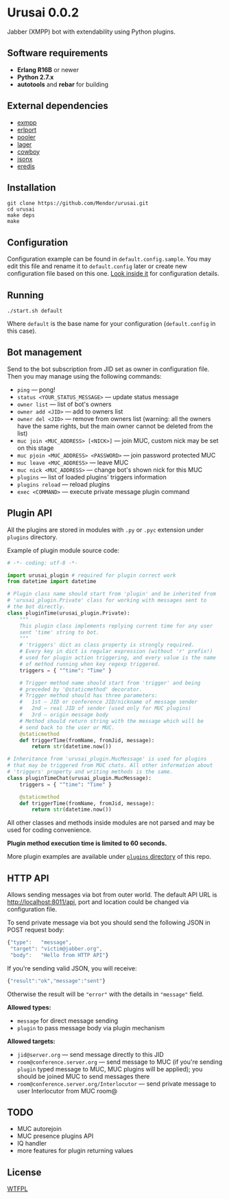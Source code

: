 Urusai 0.0.2
============

Jabber (XMPP) bot with extendability using Python plugins.


Software requirements
---------------------

  * **Erlang R16B** or newer
  * **Python 2.7.x**
  * **autotools** and **rebar** for building


External dependencies
---------------------

  * [exmpp](https://github.com/processone/exmpp)
  * [erlport](https://github.com/hdima/erlport)
  * [pooler](https://github.com/seth/pooler)
  * [lager](https://github.com/basho/lager)
  * [cowboy](https://github.com/extend/cowboy)
  * [jsonx](https://github.com/iskra/jsonx)
  * [eredis](https://github.com/wooga/eredis)


Installation
------------

```
git clone https://github.com/Mendor/urusai.git
cd urusai
make deps
make
```


Configuration
-------------

Configuration example can be found in ``default.config.sample``. You may edit this file and rename it to ``default.config`` later or create new configuration file based on this one. [Look inside it](https://github.com/Mendor/urusai/blob/master/default.config.sample) for configuration details.


Running
-------

    ./start.sh default

Where ``default`` is the base name for your configuration (``default.config`` in this case).


Bot management
--------------

Send to the bot subscription from JID set as owner in configuration file. Then you may manage using the following commands:

  * ``ping`` — pong!
  * ``status <YOUR_STATUS_MESSAGE>`` — update status message
  * ``owner list`` — list of bot's owners
  * ``owner add <JID>`` — add <JID> to owners list
  * ``owner del <JID>`` — remove <JID> from owners list (warning: all the owners have the same rights, but the main owner cannot be deleted from the list)
  * ``muc join <MUC_ADDRESS> [<NICK>]`` — join MUC, custom nick may be set on this stage
  * ``muc pjoin <MUC_ADDRESS> <PASSWORD>`` — join password protected MUC
  * ``muc leave <MUC_ADDRESS>`` — leave MUC
  * ``muc nick <MUC_ADDRESS>`` — change bot's shown nick for this MUC
  * ``plugins`` — list of loaded plugins' triggers information
  * ``plugins reload`` — reload plugins
  * ``exec <COMMAND>`` — execute private message plugin command


Plugin API
----------

All the plugins are stored in modules with ``.py`` or ``.pyc`` extension under ``plugins`` directory.

Example of plugin module source code:

```python
# -*- coding: utf-8 -*-

import urusai_plugin # required for plugin correct work
from datetime import datetime

# Plugin class name should start from 'plugin' and be inherited from
# 'urusai_plugin.Private' class for working with messages sent to
# the bot directly.
class pluginTime(urusai_plugin.Private):
    """
    This plugin class implements replying current time for any user
    sent 'time' string to bot.
    """
    # 'triggers' dict as class property is strongly required.
    # Every key in dict is regular expression (without 'r' prefix!)
    # used for plugin action triggering, and every value is the name
    # of method running when key regexp triggered.
    triggers = { "^time": "Time" }

    # Trigger method name should start from 'trigger' and being
    # preceded by '@staticmethod' decorator.
    # Trigger method should has three parameters:
    #   1st — JID or conference JID/nickname of message sender
    #   2nd — real JID of sender (used only for MUC plugins)
    #   3rd — origin message body
    # Method should return string with the message which will be
    # send back to the user or MUC.
    @staticmethod
    def triggerTime(fromName, fromJid, message):
        return str(datetime.now())

# Inheritance from 'urusai_plugin.MucMessage' is used for plugins
# that may be triggered from MUC chats. All other information about
# 'triggers' property and writing methods is the same.
class pluginTimeChat(urusai_plugin.MucMessage):
    triggers = { "^time": "Time" }

    @staticmethod
    def triggerTime(fromName, fromJid, message):
        return str(datetime.now())

```

All other classes and methods inside modules are not parsed and may be used for coding convenience.

**Plugin method execution time is limited to 60 seconds.**

More plugin examples are available under [``plugins`` directory](https://github.com/Mendor/urusai/tree/master/plugins) of this repo.


HTTP API
--------

Allows sending messages via bot from outer world. The default API URL is [http://localhost:8011/api](http://localhost:8011/api), port and location could be changed via configuration file.

To send private message via bot you should send the following JSON in POST request body:

```javascript
{"type":   "message",
 "target": "victim@jabber.org",
 "body":   "Hello from HTTP API"}
```

If you're sending valid JSON, you will receive:

```javascript
{"result":"ok","message":"sent"}
```

Otherwise the result will be ``"error"`` with the details in ``"message"`` field.

**Allowed types:**

  * ``message`` for direct message sending
  * ``plugin`` to pass message body via plugin mechanism

**Allowed targets:**

  * ``jid@server.org`` — send message directly to this JID
  * ``room@conference.server.org`` — send message to MUC (if you're sending ``plugin`` typed message to MUC, MUC plugins will be applied); you should be joined MUC to send messages there
  * ``room@conference.server.org/Interlocutor`` — send private message to user Interlocutor from MUC room@


TODO
----

  * MUC autorejoin
  * MUC presence plugins API
  * IQ handler
  * more features for plugin returning values


License
-------

[WTFPL](http://www.wtfpl.net/)
